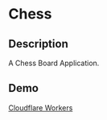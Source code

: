# Chess

## Description

A Chess Board Application.

## Demo

[Cloudflare Workers](https://chess.evilbanana.workers.dev/)
